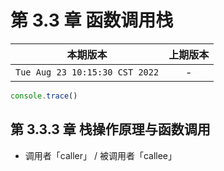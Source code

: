 # 第 3.3 章 函数调用栈

|本期版本|上期版本
|:---:|:---:
`Tue Aug 23 10:15:30 CST 2022` | -

```javascript
console.trace()
```

## 第 3.3.3 章 栈操作原理与函数调用

* 调用者「caller」 / 被调用者「callee」